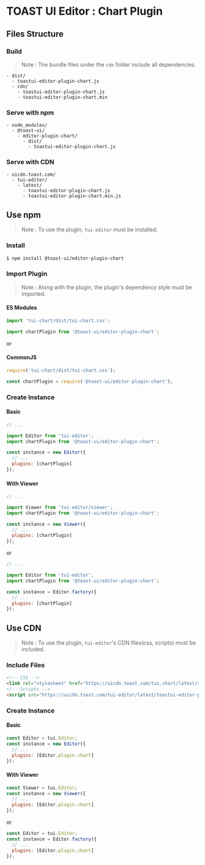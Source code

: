 # TOAST UI Editor : Chart Plugin

## Files Structure

### Build

> Note : The bundle files under the `cdn` folder include all dependencies.

```
- dist/
  - toastui-editor-plugin-chart.js
  - cdn/
    - toastui-editor-plugin-chart.js
    - toastui-editor-plugin-chart.min
```

### Serve with npm

```
- node_modules/
  - @toast-ui/
    - editor-plugin-chart/
      - dist/
        - toastui-editor-plugin-chart.js
```

### Serve with CDN

```
- uicdn.toast.com/
  - tui-editor/
    - latest/
      - toastui-editor-plugin-chart.js
      - toastui-editor-plugin-chart.min.js
```

## Use npm

> Note : To use the plugin, `tui-editor` must be installed.

### Install

```sh
$ npm install @toast-ui/editor-plugin-chart
```

### Import Plugin

> Note : Along with the plugin, the plugin's dependency style must be imported.

#### ES Modules

```js
import 'tui-chart/dist/tui-chart.css';

import chartPlugin from '@toast-ui/editor-plugin-chart';
```

or

#### CommonJS

```js
require('tui-chart/dist/tui-chart.css');

const chartPlugin = require('@toast-ui/editor-plugin-chart');
```

### Create Instance

#### Basic

```js
// ...

import Editor from 'tui-editor';
import chartPlugin from '@toast-ui/editor-plugin-chart';

const instance = new Editor({
  // ...
  plugins: [chartPlugin]
});
```

#### With Viewer

```js
// ...

import Viewer from 'tui-editor/viewer';
import chartPlugin from '@toast-ui/editor-plugin-chart';

const instance = new Viewer({
  // ...
  plugins: [chartPlugin]
});
```

or

```js
// ...

import Editor from 'tui-editor';
import chartPlugin from '@toast-ui/editor-plugin-chart';

const instance = Editor.factory({
  // ...
  plugins: [chartPlugin]
});
```

## Use CDN

> Note : To use the plugin, `tui-editor`'s CDN files(css, scripts) must be included.

### Include Files

```html
<!-- CSS -->
<link rel="stylesheet" href="https://uicdn.toast.com/tui.chart/latest/tui-chart.min.css" />
<!-- Scripts -->
<script src="https://uicdn.toast.com/tui-editor/latest/toastui-editor-plugin-chart.min.js"></script>
```

### Create Instance

#### Basic

```js
const Editor = tui.Editor;
const instance = new Editor({
  // ...
  plugins: [Editor.plugin.chart]
});
```

#### With Viewer

```js
const Viewer = tui.Editor;
const instance = new Viewer({
  // ...
  plugins: [Editor.plugin.chart]
});
```

or

```js
const Editor = tui.Editor;
const instance = Editor.factory({
  // ...
  plugins: [Editor.plugin.chart]
});
```
